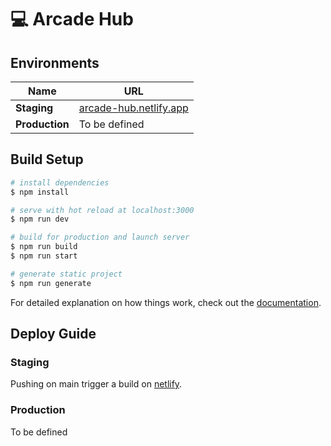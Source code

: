 # 💻 Arcade Hub

## Environments

| Name           | URL                                                       |
| -------------- | --------------------------------------------------------- |
| **Staging**    | [arcade-hub.netlify.app](https://arcade-hub.netlify.app/) |
| **Production** | To be defined                                             |

## Build Setup

```bash
# install dependencies
$ npm install

# serve with hot reload at localhost:3000
$ npm run dev

# build for production and launch server
$ npm run build
$ npm run start

# generate static project
$ npm run generate
```

For detailed explanation on how things work, check out the [documentation](https://nuxtjs.org).

## Deploy Guide

### Staging

Pushing on main trigger a build on [netlify](https://app.netlify.com/).

### Production

To be defined
